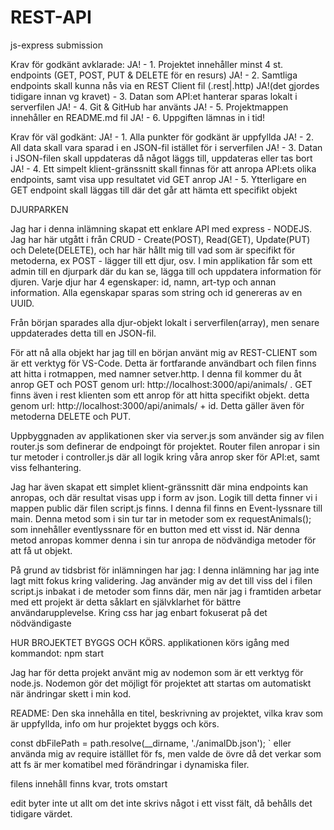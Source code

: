 # REST-API
js-express submission


Krav för godkänt avklarade:
JA! - 1. Projektet innehåller minst 4 st. endpoints (GET, POST, PUT & DELETE för en resurs)
JA! - 2. Samtliga endpoints skall kunna nås via en REST Client fil (.rest|.http)
JA!(det gjordes tidigare innan vg kravet) - 3. Datan som API:et hanterar sparas lokalt i serverfilen
JA! - 4. Git & GitHub har använts
JA! - 5. Projektmappen innehåller en README.md fil
JA! - 6. Uppgiften lämnas in i tid!

Krav för väl godkänt:
JA! - 1. Alla punkter för godkänt är uppfyllda
JA! - 2. All data skall vara sparad i en JSON-fil istället för i serverfilen
JA! - 3. Datan i JSON-filen skall uppdateras då något läggs till, uppdateras eller tas bort
JA! - 4. Ett simpelt klient-gränssnitt skall finnas för att anropa API:ets olika endpoints, samt
visa upp resultatet vid GET anrop
JA! - 5. Ytterligare en GET endpoint skall läggas till där det går att hämta ett specifikt objekt


DJURPARKEN


Jag har i denna inlämning skapat ett enklare API med express - NODEJS. Jag har här utgått i från CRUD - Create(POST), Read(GET), Update(PUT) och Delete(DELETE), och har här hållt mig till vad som är specifikt för metoderna, ex POST - lägger till ett djur, osv.
I min applikation får som ett admin till en djurpark där du kan se, lägga till och uppdatera information för djuren. Varje djur har 4 egenskaper: id, namn, art-typ och annan information. Alla egenskapar sparas som string och id genereras av en UUID.

Från början sparades alla djur-objekt lokalt i serverfilen(array), men senare uppdaterades detta till en JSON-fil.

För att nå alla objekt har jag till en början använt mig av REST-CLIENT som är ett verktyg för VS-Code. Detta är fortfarande  användbart och filen finns att hitta i rotmappen, med namner setver.http. I denna fil kommer du åt anrop GET och POST genom url: http://localhost:3000/api/animals/ . GET finns även i rest klienten som ett anrop för att hitta specifikt objekt. detta genom url: http://localhost:3000/api/animals/ + id. Detta gäller även för metoderna DELETE och PUT.

Uppbyggnaden av applikationen sker via server.js som använder sig av filen router.js som definerar de endpoingt för projektet. Router filen anropar i sin tur metoder i controller.js där all logik kring våra anrop sker för API:et, samt viss felhantering. 

Jag har även skapat ett simplet klient-gränssnitt där mina endpoints kan anropas, och där resultat visas upp i form av json. Logik till detta finner vi i mappen public där filen script.js finns. I denna fil finns en Event-lyssnare till main. Denna metod som i sin tur tar in metoder som ex requestAnimals(); som innehåller eventlyssnare för en button med ett visst id. När denna metod anropas kommer denna i sin tur anropa de nödvändiga metoder för att få ut objekt. 

På grund av tidsbrist för inlämningen har jag:
I denna inlämning har jag inte lagt mitt fokus kring validering. Jag använder mig av det till viss del i filen script.js inbakat i de metoder som finns där, men när jag i framtiden arbetar med ett projekt är detta såklart en självklarhet för bättre användarupplevelse. Kring css har jag enbart fokuserat på det nödvändigaste

HUR BROJEKTET BYGGS OCH KÖRS.
applikationen körs igång med kommandot: npm start

Jag har för detta projekt använt mig av nodemon som är ett verktyg för node.js. Nodemon gör det möjligt för projektet att startas om automatiskt när ändringar skett i min kod.






README:
 Den ska innehålla en titel, beskrivning av projektet, vilka krav som är uppfyllda, info om hur projektet byggs
och körs.


const dbFilePath = path.resolve(__dirname, './animalDb.json'); `
eller använda mig av require iställlet för fs, men valde de övre då det verkar som att fs är mer komatibel med förändringar i dynamiska filer.

filens innehåll finns kvar, trots omstart

edit byter inte ut allt om det inte skrivs något i ett visst fält, då behålls det tidigare värdet.